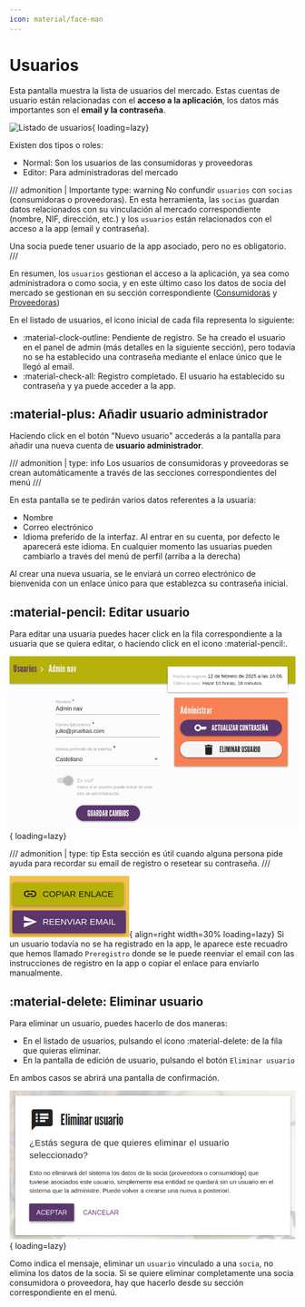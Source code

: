 ```yaml
---
icon: material/face-man
---
```


# Usuarios
Esta pantalla muestra la lista de usuarios del mercado. 
Estas cuentas de usuario están relacionadas con el **acceso a la aplicación**, los datos más importantes son el **email y
la contraseña**.

![Listado de usuarios](../assets/listado_usuarios.png){ loading=lazy} 


Existen dos tipos o roles:

- Normal: Son los usuarios de las consumidoras y proveedoras
- Editor: Para administradoras del mercado

/// admonition | Importante
    type: warning
No confundir `usuarios` con `socias` (consumidoras o proveedoras). En esta herramienta, las `socias` guardan datos
relacionados con su vinculación al mercado correspondiente (nombre, NIF, 
dirección, etc.) y los `usuarios` están relacionados con el acceso a la app (email y contraseña).

Una socia puede tener usuario de la app asociado, pero no es obligatorio.   
///

En resumen, los `usuarios` gestionan el acceso a la aplicación, ya sea como administradora o como socia, y en este último caso
los datos de socia del mercado se gestionan en su sección correspondiente 
([Consumidoras](consumidoras.md) y [Proveedoras](proveedoras.md))

En el listado de usuarios, el icono inicial de cada fila representa lo siguiente:

- :material-clock-outline: Pendiente de registro. Se ha creado el usuario en el panel de admin (más detalles en la siguiente sección), 
pero todavía no se ha establecido una contraseña mediante el enlace único que le llegó al email.
- :material-check-all: Registro completado. El usuario ha establecido su contraseña y ya puede acceder a la app.


## :material-plus: Añadir usuario administrador
Haciendo click en el botón "Nuevo usuario" accederás a la pantalla para añadir una nueva cuenta de **usuario administrador**.

/// admonition | 
    type: info
Los usuarios de consumidoras y proveedoras se crean automáticamente a través de las secciones correspondientes del menú
///

En esta pantalla se te pedirán varios datos referentes a la usuaria:

  - Nombre
  - Correo electrónico
  - Idioma preferido de la interfaz. Al entrar en su cuenta, por defecto le aparecerá este idioma. En cualquier momento
las usuarias pueden cambiarlo a través del menú de perfil (arriba a la derecha)

Al crear una nueva usuaria, se le enviará un correo electrónico de bienvenida con un enlace único para que establezca 
su contraseña inicial. 


## :material-pencil: Editar usuario

Para editar una usuaria puedes hacer click en la fila correspondiente a la usuaria que se quiera editar, o haciendo 
click en el icono :material-pencil:.

![Editar usuario registrado](../../assets/editar_usuario_1.png){ loading=lazy} 

/// admonition | 
    type: tip
Esta sección es útil cuando alguna persona pide ayuda para recordar su email de registro o resetear su contraseña.
///

![Editar usuario registrado](../../assets/editar_usuario_preregistro.png){ align=right width=30% loading=lazy} 
Si un usuario todavía no se ha registrado en la app, le aparece este recuadro que hemos llamado `Preregistro` donde se le
puede reenviar el email con las instrucciones de registro en la app o copiar el enlace para enviarlo manualmente.


## :material-delete: Eliminar usuario
Para eliminar un usuario, puedes hacerlo de dos maneras: 

- En el listado de usuarios, pulsando el icono :material-delete: de la fila que quieras eliminar. 
- En la pantalla de edición de usuario, pulsando el botón `Eliminar usuario`
 
En ambos casos se abrirá una pantalla de confirmación.

![Confirmación eliminar usuario](../../assets/eliminar_usuario_confirmacion.png){ loading=lazy} 

Como indica el mensaje, eliminar un `usuario` vinculado a una `socia`, no elimina los datos de la socia. Si se quiere eliminar 
completamente una socia consumidora o proveedora, hay que hacerlo desde su sección correspondiente en el menú.